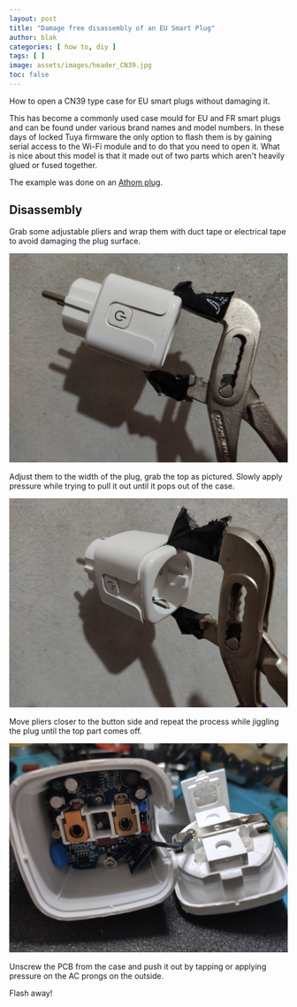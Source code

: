 ```yaml
---
layout: post
title: "Damage free disassembly of an EU Smart Plug"
author: blak
categories: [ how to, diy ]
tags: [ ]
image: assets/images/header_CN39.jpg
toc: false
---
```

 
How to open a CN39 type case for EU smart plugs without damaging it.

This has become a commonly used case mould for EU and FR smart plugs and can be found under various brand names and model numbers. In these days of locked Tuya firmware the only option to flash them is by gaining serial access to the Wi-Fi module and to do that you need to open it. What is nice about this model is that it made out of two parts which aren't heavily glued or fused together.

The example was done on an [Athom plug](https://templates.blakadder.com/athom_PG01EU16A.html).

## Disassembly


Grab some adjustable pliers and wrap them with duct tape or electrical tape to avoid damaging the plug surface. 

![](/assets/images/cn39/1.jpg)

Adjust them to the width of the plug, grab the top as pictured. Slowly apply pressure while trying to pull it out until it pops out of the case. 

![](/assets/images/cn39/2.jpg)

Move pliers closer to the button side and repeat the process while jiggling the plug until the top part comes off.

![](/assets/images/cn39/3.jpg)

Unscrew the PCB from the case and push it out by tapping or applying pressure on the AC prongs on the outside.

Flash away!
